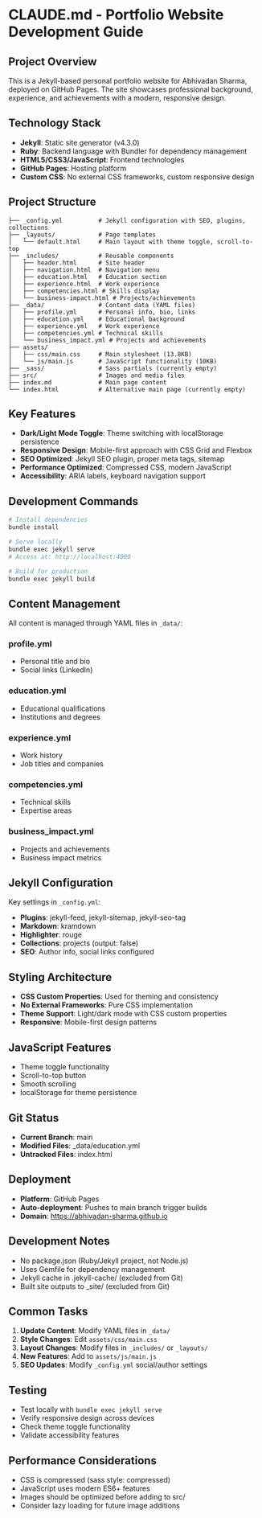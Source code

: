 # CLAUDE.md - Portfolio Website Development Guide

## Project Overview
This is a Jekyll-based personal portfolio website for Abhivadan Sharma, deployed on GitHub Pages. The site showcases professional background, experience, and achievements with a modern, responsive design.

## Technology Stack
- **Jekyll**: Static site generator (v4.3.0)
- **Ruby**: Backend language with Bundler for dependency management
- **HTML5/CSS3/JavaScript**: Frontend technologies
- **GitHub Pages**: Hosting platform
- **Custom CSS**: No external CSS frameworks, custom responsive design

## Project Structure
```
├── _config.yml          # Jekyll configuration with SEO, plugins, collections
├── _layouts/            # Page templates
│   └── default.html     # Main layout with theme toggle, scroll-to-top
├── _includes/           # Reusable components
│   ├── header.html      # Site header
│   ├── navigation.html  # Navigation menu
│   ├── education.html   # Education section
│   ├── experience.html  # Work experience
│   ├── competencies.html # Skills display
│   └── business-impact.html # Projects/achievements
├── _data/               # Content data (YAML files)
│   ├── profile.yml      # Personal info, bio, links
│   ├── education.yml    # Educational background
│   ├── experience.yml   # Work experience
│   ├── competencies.yml # Technical skills
│   └── business_impact.yml # Projects and achievements
├── assets/
│   ├── css/main.css     # Main stylesheet (13.8KB)
│   └── js/main.js       # JavaScript functionality (10KB)
├── _sass/               # Sass partials (currently empty)
├── src/                 # Images and media files
├── index.md             # Main page content
└── index.html           # Alternative main page (currently empty)
```

## Key Features
- **Dark/Light Mode Toggle**: Theme switching with localStorage persistence
- **Responsive Design**: Mobile-first approach with CSS Grid and Flexbox
- **SEO Optimized**: Jekyll SEO plugin, proper meta tags, sitemap
- **Performance Optimized**: Compressed CSS, modern JavaScript
- **Accessibility**: ARIA labels, keyboard navigation support

## Development Commands
```bash
# Install dependencies
bundle install

# Serve locally
bundle exec jekyll serve
# Access at: http://localhost:4000

# Build for production
bundle exec jekyll build
```

## Content Management
All content is managed through YAML files in `_data/`:

### profile.yml
- Personal title and bio
- Social links (LinkedIn)

### education.yml
- Educational qualifications
- Institutions and degrees

### experience.yml
- Work history
- Job titles and companies

### competencies.yml
- Technical skills
- Expertise areas

### business_impact.yml
- Projects and achievements
- Business impact metrics

## Jekyll Configuration
Key settings in `_config.yml`:
- **Plugins**: jekyll-feed, jekyll-sitemap, jekyll-seo-tag
- **Markdown**: kramdown
- **Highlighter**: rouge
- **Collections**: projects (output: false)
- **SEO**: Author info, social links configured

## Styling Architecture
- **CSS Custom Properties**: Used for theming and consistency
- **No External Frameworks**: Pure CSS implementation
- **Theme Support**: Light/dark mode with CSS custom properties
- **Responsive**: Mobile-first design patterns

## JavaScript Features
- Theme toggle functionality
- Scroll-to-top button
- Smooth scrolling
- localStorage for theme persistence

## Git Status
- **Current Branch**: main
- **Modified Files**: _data/education.yml
- **Untracked Files**: index.html

## Deployment
- **Platform**: GitHub Pages
- **Auto-deployment**: Pushes to main branch trigger builds
- **Domain**: https://abhivadan-sharma.github.io

## Development Notes
- No package.json (Ruby/Jekyll project, not Node.js)
- Uses Gemfile for dependency management
- Jekyll cache in .jekyll-cache/ (excluded from Git)
- Built site outputs to _site/ (excluded from Git)

## Common Tasks
1. **Update Content**: Modify YAML files in `_data/`
2. **Style Changes**: Edit `assets/css/main.css`
3. **Layout Changes**: Modify files in `_includes/` or `_layouts/`
4. **New Features**: Add to `assets/js/main.js`
5. **SEO Updates**: Modify `_config.yml` social/author settings

## Testing
- Test locally with `bundle exec jekyll serve`
- Verify responsive design across devices
- Check theme toggle functionality
- Validate accessibility features

## Performance Considerations
- CSS is compressed (sass style: compressed)
- JavaScript uses modern ES6+ features
- Images should be optimized before adding to src/
- Consider lazy loading for future image additions